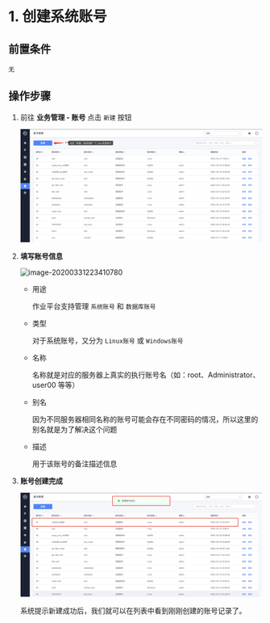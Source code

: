# 1. 创建系统账号

## 前置条件

```plain
无
```

## 操作步骤

1. 前往 **业务管理 - 账号** 点击 `新建` 按钮

   ![image-20200331223738342](media/image-20200331223738342.png)

2. **填写账号信息**

   ![image-20200331223410780](media/image-20200331223410780.png)

   - 用途

     作业平台支持管理 `系统账号` 和 `数据库账号`

   - 类型

     对于系统账号，又分为 `Linux账号` 或 `Windows账号`

   - 名称

     名称就是对应的服务器上真实的执行账号名（如：root、Administrator、user00 等等）

   - 别名

     因为不同服务器相同名称的账号可能会存在不同密码的情况，所以这里的别名就是为了解决这个问题

   - 描述

     用于该账号的备注描述信息

3. **账号创建完成**

   ![image-20200331223556538](media/image-20200331223556538.png)

   系统提示新建成功后，我们就可以在列表中看到刚刚创建的账号记录了。